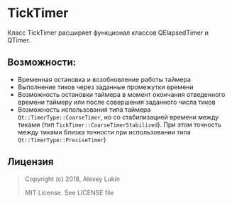 # TickTimer
Класс TickTimer расширяет функционал классов QElapsedTimer и QTimer.
## Возможности:
+ Временная остановка и возобновление работы таймера
+ Выполнение тиков через заданные промежутки времени
+ Возможность остановки таймера в момент окончания отведенного времени таймеру или после совершения заданного числа тиков
+ Возможность использования типа таймера ``Qt::TimerType::CoarseTimer``, но со стабилизацией времени между тиками (тип ``TickTimer::CoarseTimerStabilized``). При этом точность между тиками близка точности при использовании типа ``Qt::TimerType::PreciseTimer``)
## Лицензия
> Copyright (c) 2018, Alexey Lukin
>
> MIT License. See LICENSE file